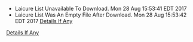 * Laicure List Unavailable To Download. Mon 28 Aug 15:53:41 EDT 2017
* Laicure List Was An Empty File After Download. Mon 28 Aug 15:53:42 EDT 2017
[Details If Any](https://github.com/deathbybandaid/piholeparser/blob/master/RecentRunLogs/parsingscripts/actualparsing/90-Removing-Duplicate-Lines.log)

[Details If Any](https://github.com/deathbybandaid/piholeparser/blob/master/RecentRunLogs/parsingscripts/Laicure.md)

